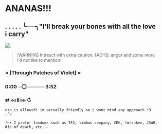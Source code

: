 #                 ANANAS!!!

## . . . . . ╰──╮"I'll break your bones with all the love i carry"

![.](https://files.catbox.moe/8b16mf.jpg)

> !WARNING
> Intreact with extra caution, (ADHD, anger and some more i'd not like to mention)

###       » [Through Patches of Violet] «
###      0:00 ─〇───── 3:52
###     ⇄   ◃◃   ⅠⅠ   ▹▹   ↻

    c+h is allowed! im actually friendly so i wont mind any approach :3 ₊˚ෆ

    ╰┈➤ I prefer fandoms such as TF2, limbus company, CRK, forsaken, JSAB, die of death, etc...


